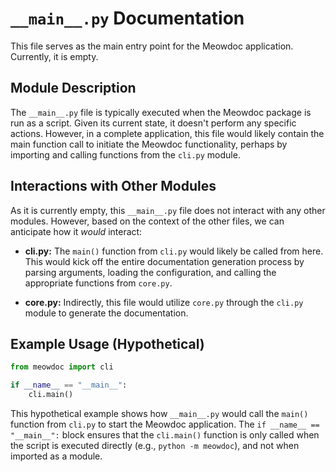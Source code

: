 # `__main__.py` Documentation

This file serves as the main entry point for the Meowdoc application. Currently, it is empty.

## Module Description

The `__main__.py` file is typically executed when the Meowdoc package is run as a script.  Given its current state, it doesn't perform any specific actions. However, in a complete application, this file would likely contain the main function call to initiate the Meowdoc functionality, perhaps by importing and calling functions from the `cli.py` module.

## Interactions with Other Modules

As it is currently empty, this `__main__.py` file does not interact with any other modules.  However, based on the context of the other files, we can anticipate how it *would* interact:

*   **cli.py:**  The `main()` function from `cli.py` would likely be called from here.  This would kick off the entire documentation generation process by parsing arguments, loading the configuration, and calling the appropriate functions from `core.py`.

*   **core.py:** Indirectly, this file would utilize `core.py` through the `cli.py` module to generate the documentation.

## Example Usage (Hypothetical)

```python
from meowdoc import cli

if __name__ == "__main__":
    cli.main()
```

This hypothetical example shows how `__main__.py` would call the `main()` function from `cli.py` to start the Meowdoc application.  The `if __name__ == "__main__":` block ensures that the `cli.main()` function is only called when the script is executed directly (e.g., `python -m meowdoc`), and not when imported as a module.
